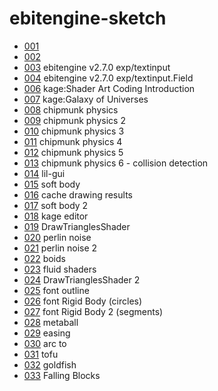 # ebitengine-sketch

- [001](https://demouth.github.io/ebitengine-sketch/001/)
- [002](https://demouth.github.io/ebitengine-sketch/002/)
- [003](https://demouth.github.io/ebitengine-sketch/003/) ebitengine v2.7.0 exp/textinput
- [004](https://demouth.github.io/ebitengine-sketch/004/) ebitengine v2.7.0 exp/textinput.Field
- [006](https://demouth.github.io/ebitengine-sketch/006/) kage:Shader Art Coding Introduction
- [007](https://demouth.github.io/ebitengine-sketch/007/) kage:Galaxy of Universes
- [008](https://demouth.github.io/ebitengine-sketch/008/) chipmunk physics
- [009](https://demouth.github.io/ebitengine-sketch/009/) chipmunk physics 2
- [010](https://demouth.github.io/ebitengine-sketch/010/) chipmunk physics 3
- [011](https://demouth.github.io/ebitengine-sketch/011/) chipmunk physics 4
- [012](https://demouth.github.io/ebitengine-sketch/012/) chipmunk physics 5
- [013](https://demouth.github.io/ebitengine-sketch/013/) chipmunk physics 6 - collision detection
- [014](https://demouth.github.io/ebitengine-sketch/014/) lil-gui
- [015](https://demouth.github.io/ebitengine-sketch/015/) soft body
- [016](https://demouth.github.io/ebitengine-sketch/016/) cache drawing results
- [017](https://demouth.github.io/ebitengine-sketch/017/) soft body 2
- [018](https://demouth.github.io/ebitengine-sketch/018/) kage editor
- [019](https://demouth.github.io/ebitengine-sketch/019/) DrawTrianglesShader
- [020](https://demouth.github.io/ebitengine-sketch/020/) perlin noise
- [021](https://demouth.github.io/ebitengine-sketch/021/) perlin noise 2
- [022](https://demouth.github.io/ebitengine-sketch/022/) boids
- [023](https://demouth.github.io/ebitengine-sketch/023/) fluid shaders
- [024](https://demouth.github.io/ebitengine-sketch/024/) DrawTrianglesShader 2
- [025](https://demouth.github.io/ebitengine-sketch/025/) font outline
- [026](https://demouth.github.io/ebitengine-sketch/026/) font Rigid Body (circles)
- [027](https://demouth.github.io/ebitengine-sketch/027/) font Rigid Body 2 (segments)
- [028](https://demouth.github.io/ebitengine-sketch/028/) metaball
- [029](https://demouth.github.io/ebitengine-sketch/029/) easing
- [030](https://demouth.github.io/ebitengine-sketch/030/) arc to
- [031](https://demouth.github.io/ebitengine-sketch/031/) tofu
- [032](https://demouth.github.io/ebitengine-sketch/032/) goldfish
- [033](https://demouth.github.io/ebitengine-sketch/033/) Falling Blocks
